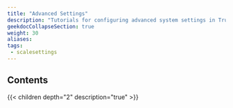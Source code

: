 ```yaml
---
title: "Advanced Settings"
description: "Tutorials for configuring advanced system settings in TrueNAS SCALE."
geekdocCollapseSection: true
weight: 30
aliases: 
tags:
 - scalesettings
---
```


## Contents

{{< children depth="2" description="true" >}}
